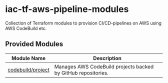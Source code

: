 # iac-tf-aws-pipeline-modules

Collection of Terraform modules to provision CI/CD-pipelines on AWS using AWS CodeBuild etc.

## Provided Modules

| Module Name                                              | Description |
|----------------------------------------------------------| ----------- |
| [codebuild/project](modules/codebuild/project/README.md) | Manages AWS CodeBuild projects backed by GitHub repositories. | 